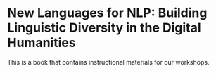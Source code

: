 New Languages for NLP: Building Linguistic Diversity in the Digital Humanities 
============================

This is a book that contains instructional materials for our workshops. 



